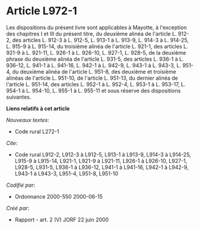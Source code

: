 # Article L972-1

Les dispositions du présent livre sont applicables à Mayotte, à l'exception des chapitres I et III du présent titre, du
deuxième alinéa de l'article L. 912-2, des articles L. 912-3 à L. 912-5, L. 913-1 à L. 913-9, L. 914-3 à L. 914-25, L. 915-9
à L. 915-14, du troisième alinéa de l'article L. 921-1, des articles L. 921-9 à L. 921-11, L. 926-1 à L. 926-10, L. 927-1, L.
928-5, de la deuxième phrase du deuxième alinéa de l'article L. 931-5, des articles L. 936-1 à L. 936-12, L. 941-1 à L.
941-16, L. 942-1 à L. 942-9, L. 943-1 à L. 943-3, L. 951-4, du deuxième alinéa de l'article L. 951-8, des deuxième et
troisième alinéas de l'article L. 951-10, de l'article L. 951-13, du dernier alinéa de l'article L. 951-14, des articles L.
952-1 à L. 952-4, L. 953-1 à L. 953-17, L. 954-1 à L. 954-10, L. 955-1 à L. 955-11 et sous réserve des dispositions
suivantes.

**Liens relatifs à cet article**

_Nouveaux textes_:

  - Code rural L272-1

_Cite_:

  - Code rural L912-2, L912-3 à L912-5, L913-1 à L913-9, L914-3 à L914-25, L915-9 à L915-14, L921-1, L921-9 à L921-11, L926-1 à L926-10, L927-1, L928-5, L931-5, L936-1 à L936-12, L941-1 à L941-16, L942-1 à L942-9, L943-1 à L943-3, L951-4, L951-8, L951-10

_Codifié par_:

  - Ordonnance 2000-550 2000-06-15

_Créé par_:

  - Rapport - art. 2 (V) JORF 22 juin 2000
